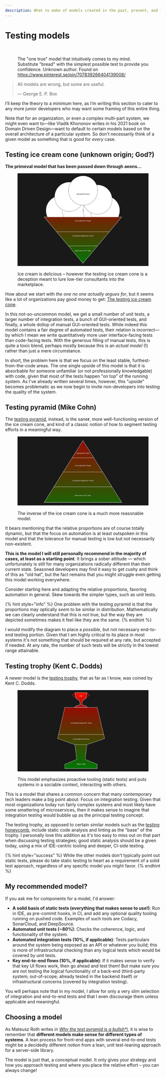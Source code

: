 ```yaml
---
description: What to make of models created in the past, present, and future.
---
```


# Testing models

<figure><img src="https://cdn-images-1.medium.com/max/1600/1*CQudowKNaX7jD2dbBGmFiQ.jpeg" alt=""><figcaption><p>The "one true" model that intuitively comes to my mind. Substitute "bread" with the simplest possible test to provide you confidence. Unknown author. Found on <a href="https://www.pinterest.se/pin/707839266404139008/">https://www.pinterest.se/pin/707839266404139008/</a></p></figcaption></figure>

> All models are wrong, but some are useful.
>
> — George E. P. Box

I’ll keep the theory to a minimum here, as I’m writing this section to cater to any more junior developers who may want some framing of this entire thing.

Note that for an organization, or even a complex multi-part system, we might even want to—like Vladik Khononov writes in his 2021 book on Domain Driven Design—want to default to certain models based on the overall architecture of a particular system. So don't necessarily think of a given model as something that is good for _every_ case.

## **Testing ice cream cone (unknown origin; God?)**

**The primeval model that has been passed down through aeons...**

<figure><img src="../.gitbook/assets/Testing Ice Cream Cone (1).png" alt=""><figcaption><p>Ice cream is delicious – however the testing ice cream cone is a deception meant to lure low-tier consultants into the marketplace.</p></figcaption></figure>

How about we start with _the one no one actually argues for_, but it seems like a lot of organizations pay good money to get: [The testing ice cream cone](https://alisterbscott.com/kb/testing-pyramids/).

In this not-so-uncommon model, we get a small number of unit tests, a larger number of integration tests, a bunch of GUI-oriented tests, and finally, a whole dollop of manual GUI-oriented tests. While indeed this model contains a fair degree of automated tests, their relation is incorrect—by which I mean we write quantitatively more user interface-facing tests than code-facing tests. With the generous filling of manual tests, this is quite a toxic blend, perhaps mostly because this is an _actual model_ (!) rather than just a mere circumstance.

In short, the problem here is that we focus on the least stable, furthest-from-the-code areas. The one single upside of this model is that it is absorbable for someone unfamiliar (or not professionally knowledgable) with code, given that most of the tests happen "on top" of the running system. As I've already written several times, however, this "upside" becomes problematic as we now begin to invite non-developers into testing the quality of the system.

## **Testing pyramid (Mike Cohn)**

The [testing pyramid](https://martinfowler.com/articles/practical-test-pyramid.html), instead, is the sane**r**, more well-functioning version of the ice cream cone, and kind of a classic notion of how to segment testing efforts in a meaningful way.

<figure><img src="../.gitbook/assets/Testing Pyramid (1).png" alt=""><figcaption><p>The inverse of the ice cream cone is a much more reasonable model.</p></figcaption></figure>

It bears mentioning that the relative proportions are of course totally dynamic, but that the focus on automation is at least outspoken in this model and that the tolerance for manual testing is low but not necessarily non-existent.

**This is the model I will still personally recommend in the majority of cases, at least as a starting point**. It brings a sober attitude — which unfortunately is still for many organizations radically different than their current state. Seasoned developers may find it easy to get cushy and think of this as "old hat", but the fact remains that you might struggle even getting this model working everywhere.

Consider starting here and adapting the relative proportions, favoring automation in general. Skew towards the simpler types, such as unit tests.

{% hint style="info" %}
One problem with the testing pyramid is that the proportions may optically _seem_ to be similar in distribution. Mathematically we can clearly understand that this is not true, but the way they are depicted sometimes makes it feel like they are the same.
{% endhint %}

I would modify the diagram to place a _possible_, but not necessary end-to-end testing portion. Given that I am highly critical to its place in most systems it's not something that should be required at any rate, but accepted if needed. At any rate, the number of such tests will be strictly in the lowest range attainable.

## **Testing trophy (Kent C. Dodds)**

A newer model is the [testing trophy](https://kentcdodds.com/blog/the-testing-trophy-and-testing-classifications), that as far as I know, was coined by Kent C. Dodds.

<figure><img src="../.gitbook/assets/Testing Trophy (1).png" alt=""><figcaption><p>This model emphasizes proactive tooling (static tests) and puts systems in a sociable context, interacting with others.</p></figcaption></figure>

This is a model that shares a common concern that many contemporary tech leaders make a big point about: Focus on integration testing. Given that most organizations today run fairly complex systems and most likely have some smattering of microservices, then it makes sense to imagine that integration testing would bubble up as the principal testing concept.

The testing trophy, as opposed to certain similar models such as the [testing honeycomb](https://engineering.atspotify.com/2018/01/testing-of-microservices/), include static code analysis and linting as the "base" of the trophy. I personally love this addition as it's too easy to miss out on that part when discussing testing strategies; good static analysis should be a given today, using a mix of IDE-centric tooling and deeper, CI-side testing.

{% hint style="success" %}
While the other models don't typically point out static tests, please do take static testing to heart as a requirement of a solid test approach, regardless of any specific model you might favor.
{% endhint %}

## My recommended model?

If you ask me for components for a model, I'd answer:

* **A solid basis of static tests (everything that makes sense to use!)**: Run in IDE, as pre-commit hooks, in CI, and add any optional quality tooling running on pushed code. Examples of such tools are Codacy, SonarCloud, and DeepSource.
* **Automated unit tests (\~80%)**: Checks the coherence, logic, and functionality of the system.
* **Automated integration tests (10%, if applicable)**: Tests particulars around the system being exposed as an API or whatever you build; this is more of infrastructural checking than any logical tests which would be covered by unit tests.
* **Key end-to-end flows (10%, if applicable)**: If it makes sense to verify that key UI flows work, then go ahead and test them! But make sure you are not testing the logical functionality of a back-end (third-party system; out-of-scope; already tested in the backend itself) or infrastructural concerns (covered by integration testing).

You will perhaps note that in my model, I allow for only a very slim selection of integration and end-to-end tests and that I even discourage them unless applicable and meaningful.

## Choosing a model

As Mateusz Roth writes in [_Why the test pyramid is a bullsh\*i_](https://medium.com/@mateuszroth/why-the-test-pyramid-is-a-bullshit-guide-to-testing-towards-modern-frontend-and-backend-apps-4246e89b87bd), it is wise to remember that **different models make sense for different types of systems**. A lean process for front-end apps with several end-to-end tests might be a decidedly different notion from a lean, unit test-leaning approach for a server-side library.

The model is just that, a conceptual model. It only gives your strategy and how you approach testing and where you place the relative effort – you can always change!&#x20;
